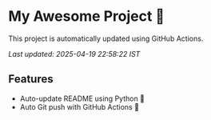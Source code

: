 # My Awesome Project 🚀

This project is automatically updated using GitHub Actions.

_Last updated: 2025-04-19 22:58:22 IST_

## Features
- Auto-update README using Python 🐍
- Auto Git push with GitHub Actions 🤖
